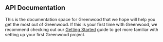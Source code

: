 ## API Documentation

This is the documentation space for Greenwood that we hope will help you get the most out of Greenwood.  If this is your first time with Greenwood, we recommend checking out our [Getting Started](/getting-started/) guide to get more familiar with setting up your first Greenwood project.